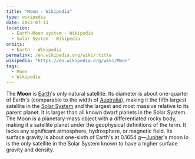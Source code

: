 ```yaml
---
title: "Moon - Wikipedia"
type: wikipedia
date: 2023-07-11
location:
  - Earth–Moon system - Wikipedia
  - Solar System - Wikipedia
orbits:
  - Earth - Wikipedia
permalink: /en.wikipedia.org/wiki/:title
wikipedia: "https://en.wikipedia.org/wiki/Moon"
tags:
  - Moon
  - Wikipedia
---
```

The **Moon** is [Earth](/en.wikipedia.org/wiki/Earth)'s only natural satellite. Its diameter is about one-quarter of Earth's (comparable to the width of [Australia](/en.wikipedia.org/wiki/Australia)), making it the fifth largest satellite in the [Solar System](/en.wikipedia.org/wiki/Solar_System) and the largest and most massive relative to its parent planet. It is larger than all known dwarf planets in the Solar System. The Moon is a planetary-mass object with a differentiated rocky body, making it a satellite planet under the geophysical definitions of the term. It lacks any significant atmosphere, hydrosphere, or magnetic field. Its surface gravity is about one-sixth of Earth's at 0.1654 g—[Jupiter](/en.wikipedia.org/wiki/Jupiter)'s moon Io is the only satellite in the Solar System known to have a higher surface gravity and density.